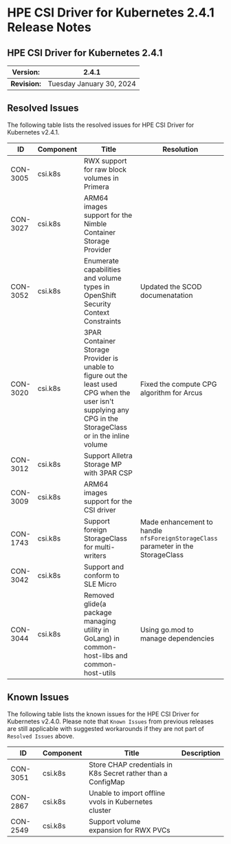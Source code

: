 # HPE CSI Driver for Kubernetes 2.4.1 Release Notes

## HPE CSI Driver for Kubernetes 2.4.1

| **Version:** |2.4.1|
|--------------|-----|
| **Revision:** | Tuesday January 30, 2024 |

## Resolved Issues

The following table lists the resolved issues for HPE CSI Driver for Kubernetes v2.4.1.

|ID|Component |Title|Resolution|
|--|---------|-----|-----------|
|CON-3005|csi.k8s|RWX support for raw block volumes in Primera||
|CON-3027|csi.k8s|ARM64 images support for the Nimble Container Storage Provider||
|CON-3052|csi.k8s|Enumerate capabilities and volume types in OpenShift Security Context Constraints|Updated the SCOD documenatation|
|CON-3020|csi.k8s|3PAR Container Storage Provider is unable to figure out the least used CPG when the user isn't supplying any CPG in the StorageClass or in the inline volume|Fixed the compute CPG algorithm for Arcus|
|CON-3012|csi.k8s|Support Alletra Storage MP with 3PAR CSP||
|CON-3009|csi.k8s|ARM64 images support for the CSI driver||
|CON-1743|csi.k8s|Support foreign StorageClass for multi-writers|Made enhancement to handle `nfsForeignStorageClass` parameter in the StorageClass|
|CON-3042|csi.k8s|Support and conform to SLE Micro||
|CON-3044|csi.k8s|Removed glide(a package managing utility in GoLang) in common-host-libs and common-host-utils| Using go.mod to manage dependencies|

## Known Issues

The following table lists the known issues for the HPE CSI Driver for Kubernetes v2.4.0. Please note that `Known Issues` from previous releases are still applicable with suggested workarounds if they are not part of `Resolved Issues` above.

|ID|Component |Title|Description|
|--|---------|-----|-----------|
|CON-3051|csi.k8s|Store CHAP credentials in K8s Secret rather than a ConfigMap||
|CON-2867|csi.k8s|Unable to import offline vvols in Kubernetes cluster||
|CON-2549|csi.k8s|Support volume expansion for RWX PVCs||

